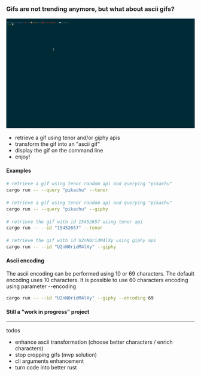 ### Gifs are not trending anymore, but what about ascii gifs?

![Alt Text](https://github.com/visd0m/ascii-gif/blob/master/ascii-gif.gif)

- retrieve a gif using tenor and/or giphy apis
- transform the gif into an "ascii gif"
- display the gif on the command line 
- enjoy!

#### Examples
```bash
# retrieve a gif using tenor random api and querying "pikachu"
cargo run -- --query "pikachu" --tenor

# retrieve a gif using tenor random api and querying "pikachu"
cargo run -- --query "pikachu" --giphy

# retrieve the gif with id 15452657 using tenor api
cargo run -- --id "15452657" --tenor

# retrieve the gif with id U2nN0ridM4lXy using giphy api
cargo run -- --id "U2nN0ridM4lXy" --giphy
```

#### Ascii encoding
The ascii encoding can be performed using 10 or 69 characters.
The default encoding uses 10 characters.
It is possible to use 60 characters encoding using parameter --encoding
```bash
cargo run -- --id "U2nN0ridM4lXy" --giphy --encoding 69
``` 

#### Still a "work in progress" project

---
todos
- enhance ascii transformation (choose better characters / enrich characters)
- stop cropping gifs (mvp solution)
- cli arguments enhancement
- turn code into better rust
